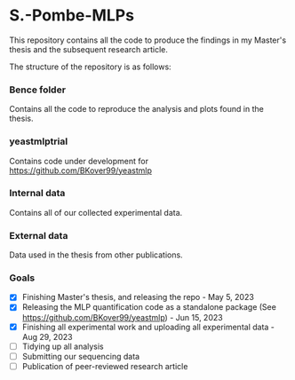 # S.-Pombe-MLPs
This repository contains all the code to produce the findings in my Master's thesis and the subsequent research article.

The structure of the repository is as follows:

### Bence folder
Contains all the code to reproduce the analysis and plots found in the thesis.

### yeastmlptrial
Contains code under development for https://github.com/BKover99/yeastmlp

### Internal data
Contains all of our collected experimental data.

### External data
Data used in the thesis from other publications.


### Goals

- [x] Finishing Master's thesis, and releasing the repo - May 5, 2023
- [x] Releasing the MLP quantification code as a standalone package (See https://github.com/BKover99/yeastmlp) - Jun 15, 2023
- [x] Finishing all experimental work and uploading all experimental data - Aug 29, 2023
- [ ] Tidying up all analysis 
- [ ] Submitting our sequencing data
- [ ] Publication of peer-reviewed research article
